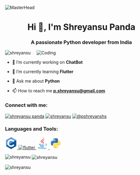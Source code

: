 ![MasterHead](https://mir-s3-cdn-cf.behance.net/project_modules/max_1200/79731568097599.5b50bca477735.jpg)
<h1 align="center">Hi 👋, I'm Shreyansu Panda</h1>
<h3 align="center">A passionate Python developer from India</h3>
<img align="right" alt="Coding" width="400" src="https://hack.codingblocks.com/_nuxt/img/maingif.1646021.gif">


<p align="left"> <img src="https://komarev.com/ghpvc/?username=shreyansu&label=Profile%20views&color=0e75b6&style=flat" alt="shreyansu" /> </p>

- 🔭 I’m currently working on **ChatBot**

- 🌱 I’m currently learning **Flutter**

- 💬 Ask me about **Python**

- 📫 How to reach me **p.shreyansu@gmail.com**

<h3 align="left">Connect with me:</h3>
<p align="left">
<a href="https://linkedin.com/in/shreyansu panda" target="blank"><img align="center" src="https://raw.githubusercontent.com/rahuldkjain/github-profile-readme-generator/master/src/images/icons/Social/linked-in-alt.svg" alt="shreyansu panda" height="30" width="40" /></a>
<a href="https://instagram.com/shreyansu" target="blank"><img align="center" src="https://raw.githubusercontent.com/rahuldkjain/github-profile-readme-generator/master/src/images/icons/Social/instagram.svg" alt="shreyansu" height="30" width="40" /></a>
<a href="https://www.hackerrank.com/@pshreyanshs" target="blank"><img align="center" src="https://raw.githubusercontent.com/rahuldkjain/github-profile-readme-generator/master/src/images/icons/Social/hackerrank.svg" alt="@pshreyanshs" height="30" width="40" /></a>
</p>

<h3 align="left">Languages and Tools:</h3>
<p align="left"> <a href="https://www.cprogramming.com/" target="_blank" rel="noreferrer"> <img src="https://raw.githubusercontent.com/devicons/devicon/master/icons/c/c-original.svg" alt="c" width="40" height="40"/> </a> <a href="https://flutter.dev" target="_blank" rel="noreferrer"> <img src="https://www.vectorlogo.zone/logos/flutterio/flutterio-icon.svg" alt="flutter" width="40" height="40"/> </a> <a href="https://www.java.com" target="_blank" rel="noreferrer"> <img src="https://raw.githubusercontent.com/devicons/devicon/master/icons/java/java-original.svg" alt="java" width="40" height="40"/> </a> <a href="https://www.python.org" target="_blank" rel="noreferrer"> <img src="https://raw.githubusercontent.com/devicons/devicon/master/icons/python/python-original.svg" alt="python" width="40" height="40"/> </a> </p>

<p><img align="left" src="https://github-readme-stats.vercel.app/api/top-langs?username=shreyansu&show_icons=true&locale=en&layout=compact" alt="shreyansu" /></p>

<p>&nbsp;<img align="center" src="https://github-readme-stats.vercel.app/api?username=shreyansu&show_icons=true&locale=en" alt="shreyansu" /></p>

<p><img align="center" src="https://github-readme-streak-stats.herokuapp.com/?user=shreyansu&" alt="shreyansu" /></p>
